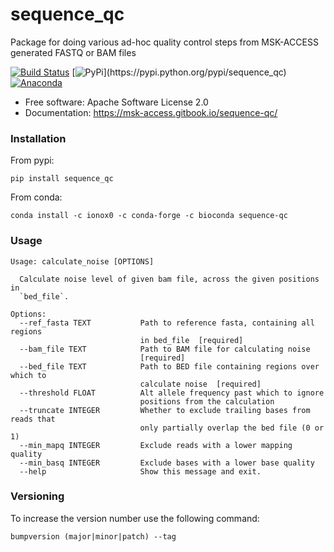 # sequence_qc

Package for doing various ad-hoc quality control steps from MSK-ACCESS generated FASTQ or BAM files

[![Build Status](https://travis-ci.com/msk-access/sequence_qc.svg?branch=master)](https://travis-ci.com/msk-access/sequence_qc)
[![PyPi](https://img.shields.io/pypi/v/sequence_qc.svg?)](https://pypi.python.org/pypi/sequence_qc)
[![Anaconda](https://anaconda.org/ionox0/sequence-qc/badges/version.svg)](https://anaconda.org/ionox0/sequence-qc/)

* Free software: Apache Software License 2.0
* Documentation: https://msk-access.gitbook.io/sequence-qc/

### Installation

From pypi:

``pip install sequence_qc``

From conda:

``conda install -c ionox0 -c conda-forge -c bioconda sequence-qc``

### Usage
```
Usage: calculate_noise [OPTIONS]

  Calculate noise level of given bam file, across the given positions in
  `bed_file`.

Options:
  --ref_fasta TEXT           Path to reference fasta, containing all regions
                             in bed_file  [required]
  --bam_file TEXT            Path to BAM file for calculating noise
                             [required]
  --bed_file TEXT            Path to BED file containing regions over which to
                             calculate noise  [required]
  --threshold FLOAT          Alt allele frequency past which to ignore
                             positions from the calculation
  --truncate INTEGER         Whether to exclude trailing bases from reads that
                             only partially overlap the bed file (0 or 1)
  --min_mapq INTEGER         Exclude reads with a lower mapping quality
  --min_basq INTEGER         Exclude bases with a lower base quality
  --help                     Show this message and exit.
```

### Versioning

To increase the version number use the following command:

``bumpversion (major|minor|patch) --tag``
